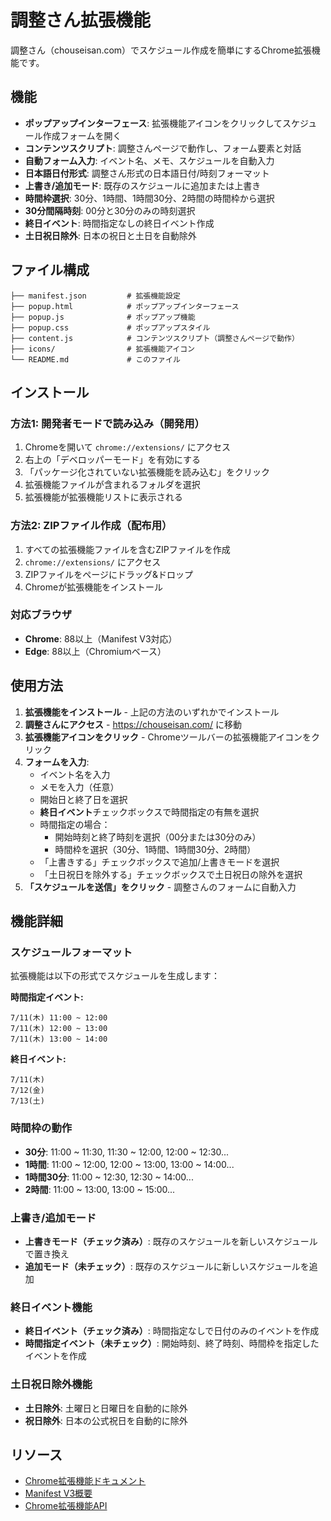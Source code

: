 # 調整さん拡張機能

調整さん（chouseisan.com）でスケジュール作成を簡単にするChrome拡張機能です。

## 機能

- **ポップアップインターフェース**: 拡張機能アイコンをクリックしてスケジュール作成フォームを開く
- **コンテンツスクリプト**: 調整さんページで動作し、フォーム要素と対話
- **自動フォーム入力**: イベント名、メモ、スケジュールを自動入力
- **日本語日付形式**: 調整さん形式の日本語日付/時刻フォーマット
- **上書き/追加モード**: 既存のスケジュールに追加または上書き
- **時間枠選択**: 30分、1時間、1時間30分、2時間の時間枠から選択
- **30分間隔時刻**: 00分と30分のみの時刻選択
- **終日イベント**: 時間指定なしの終日イベント作成
- **土日祝日除外**: 日本の祝日と土日を自動除外

## ファイル構成

```
├── manifest.json         # 拡張機能設定
├── popup.html            # ポップアップインターフェース
├── popup.js              # ポップアップ機能
├── popup.css             # ポップアップスタイル
├── content.js            # コンテンツスクリプト（調整さんページで動作）
├── icons/                # 拡張機能アイコン
└── README.md             # このファイル
```

## インストール

### 方法1: 開発者モードで読み込み（開発用）

1. Chromeを開いて `chrome://extensions/` にアクセス
2. 右上の「デベロッパーモード」を有効にする
3. 「パッケージ化されていない拡張機能を読み込む」をクリック
4. 拡張機能ファイルが含まれるフォルダを選択
5. 拡張機能が拡張機能リストに表示される

### 方法2: ZIPファイル作成（配布用）

1. すべての拡張機能ファイルを含むZIPファイルを作成
2. `chrome://extensions/` にアクセス
3. ZIPファイルをページにドラッグ&ドロップ
4. Chromeが拡張機能をインストール

### 対応ブラウザ

- **Chrome**: 88以上（Manifest V3対応）
- **Edge**: 88以上（Chromiumベース）

## 使用方法

1. **拡張機能をインストール** - 上記の方法のいずれかでインストール
2. **調整さんにアクセス** - https://chouseisan.com/ に移動
3. **拡張機能アイコンをクリック** - Chromeツールバーの拡張機能アイコンをクリック
4. **フォームを入力**:
   - イベント名を入力
   - メモを入力（任意）
   - 開始日と終了日を選択
   - **終日イベント**チェックボックスで時間指定の有無を選択
   - 時間指定の場合：
     - 開始時刻と終了時刻を選択（00分または30分のみ）
     - 時間枠を選択（30分、1時間、1時間30分、2時間）
   - 「上書きする」チェックボックスで追加/上書きモードを選択
   - 「土日祝日を除外する」チェックボックスで土日祝日の除外を選択
5. **「スケジュールを送信」をクリック** - 調整さんのフォームに自動入力

## 機能詳細

### スケジュールフォーマット

拡張機能は以下の形式でスケジュールを生成します：

**時間指定イベント:**
```
7/11(木) 11:00 ~ 12:00
7/11(木) 12:00 ~ 13:00
7/11(木) 13:00 ~ 14:00
```

**終日イベント:**
```
7/11(木)
7/12(金)
7/13(土)
```

### 時間枠の動作

- **30分**: 11:00 ~ 11:30, 11:30 ~ 12:00, 12:00 ~ 12:30...
- **1時間**: 11:00 ~ 12:00, 12:00 ~ 13:00, 13:00 ~ 14:00...
- **1時間30分**: 11:00 ~ 12:30, 12:30 ~ 14:00...
- **2時間**: 11:00 ~ 13:00, 13:00 ~ 15:00...

### 上書き/追加モード

- **上書きモード（チェック済み）**: 既存のスケジュールを新しいスケジュールで置き換え
- **追加モード（未チェック）**: 既存のスケジュールに新しいスケジュールを追加

### 終日イベント機能

- **終日イベント（チェック済み）**: 時間指定なしで日付のみのイベントを作成
- **時間指定イベント（未チェック）**: 開始時刻、終了時刻、時間枠を指定したイベントを作成

### 土日祝日除外機能

- **土日除外**: 土曜日と日曜日を自動的に除外
- **祝日除外**: 日本の公式祝日を自動的に除外

## リソース

- [Chrome拡張機能ドキュメント](https://developer.chrome.com/docs/extensions/)
- [Manifest V3概要](https://developer.chrome.com/docs/extensions/mv3/intro/)
- [Chrome拡張機能API](https://developer.chrome.com/docs/extensions/reference/)
